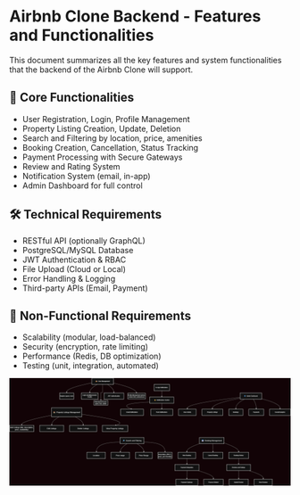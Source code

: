 # Airbnb Clone Backend - Features and Functionalities

This document summarizes all the key features and system functionalities that the backend of the Airbnb Clone will support.

## 🔑 Core Functionalities

- User Registration, Login, Profile Management
- Property Listing Creation, Update, Deletion
- Search and Filtering by location, price, amenities
- Booking Creation, Cancellation, Status Tracking
- Payment Processing with Secure Gateways
- Review and Rating System
- Notification System (email, in-app)
- Admin Dashboard for full control

## 🛠️ Technical Requirements

- RESTful API (optionally GraphQL)
- PostgreSQL/MySQL Database
- JWT Authentication & RBAC
- File Upload (Cloud or Local)
- Error Handling & Logging
- Third-party APIs (Email, Payment)

## 🚀 Non-Functional Requirements

- Scalability (modular, load-balanced)
- Security (encryption, rate limiting)
- Performance (Redis, DB optimization)
- Testing (unit, integration, automated)

![Backend Feature Diagram](./airbnb_features_backend.png)
